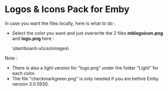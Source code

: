 # Logos & Icons Pack for Emby

In case you want the files locally, here is what to do :

* Select the color you want and just overwrite the 2 files **mblogoicon.png** and **logo.png** here :

  \dashboard-ui\css\images\

Note : 
* There is also a light version for "logo.png" under the folder "Light" for each color.
* The file "checkmarkgreen.png" is only needed if you are before Emby version 3.0.5930.
